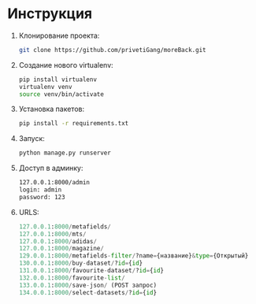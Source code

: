 # Инструкция #

1. Клонирование проекта:
	
	```bash
	git clone https://github.com/privetiGang/moreBack.git
	```

2. Создание нового virtualenv:

	```bash
	pip install virtualenv
	virtualenv venv
	source venv/bin/activate
	```
	
3. Установка пакетов:

	```bash
	pip install -r requirements.txt
	```

4. Запуск:

	```bash
	python manage.py runserver
	```
	
5. Доступ в админку:

	```bash
	127.0.0.1:8000/admin
	login: admin
	password: 123	
	```

6. URLS:

	```python
	127.0.0.1:8000/metafields/
	127.0.0.1:8000/mts/
	127.0.0.1:8000/adidas/
	127.0.0.1:8000/magazine/
	129.0.0.1:8000/metafields-filter/?name={название}&type={Открытый}
	130.0.0.1:8000/buy-dataset/?id={id}
	131.0.0.1:8000/favourite-dataset/?id={id}
	132.0.0.1:8000/favourite-list/
	133.0.0.1:8000/save-json/ (POST запрос)
	134.0.0.1:8000/select-datasets/?id={id}
	```
